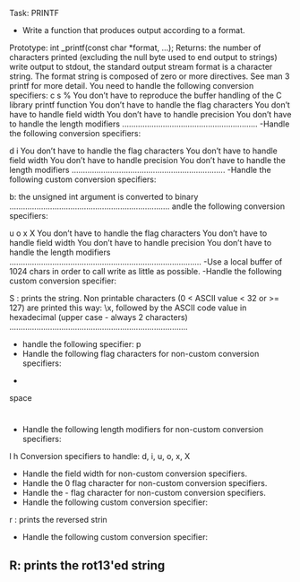 Task: PRINTF
- Write a function that produces output according to a format.

Prototype: int _printf(const char *format, ...);
Returns: the number of characters printed (excluding the null byte used to end output to strings)
write output to stdout, the standard output stream
format is a character string. The format string is composed of zero or more directives. See man 3 printf for more detail. You need to handle the following conversion specifiers:
c
s
%
You don’t have to reproduce the buffer handling of the C library printf function
You don’t have to handle the flag characters
You don’t have to handle field width
You don’t have to handle precision
You don’t have to handle the length modifiers
............................................................
-Handle the following conversion specifiers:

d
i
You don’t have to handle the flag characters
You don’t have to handle field width
You don’t have to handle precision
You don’t have to handle the length modifiers
....................................................................
-Handle the following custom conversion specifiers:

b: the unsigned int argument is converted to binary
.......................................................................
andle the following conversion specifiers:

u
o
x
X
You don’t have to handle the flag characters
You don’t have to handle field width
You don’t have to handle precision
You don’t have to handle the length modifiers
.....................................................................................
-Use a local buffer of 1024 chars in order to call write as little as possible.
-Handle the following custom conversion specifier:

S : prints the string.
Non printable characters (0 < ASCII value < 32 or >= 127) are printed this way: \x, followed by the ASCII code value in hexadecimal (upper case - always 2 characters)
...............................................................................
- handle the following specifier: p
- Handle the following flag characters for non-custom conversion specifiers:

+
space
#
- Handle the following length modifiers for non-custom conversion specifiers:

l
h
Conversion specifiers to handle: d, i, u, o, x, X
- Handle the field width for non-custom conversion specifiers.
- Handle the 0 flag character for non-custom conversion specifiers.
- Handle the - flag character for non-custom conversion specifiers.
- Handle the following custom conversion specifier:

r : prints the reversed strin
- Handle the following custom conversion specifier:

R: prints the rot13'ed string
-
